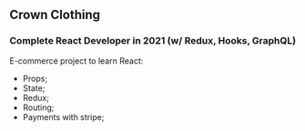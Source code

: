 ## Crown Clothing

### Complete React Developer in 2021 (w/ Redux, Hooks, GraphQL)

E-commerce project to learn React:
 - Props;
 - State;
 - Redux;
 - Routing;
 - Payments with stripe; 
